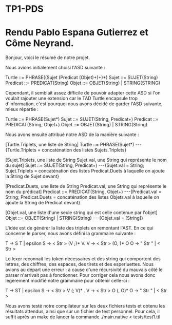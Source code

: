 # TP1-PDS
# Rendu Pablo Espana Gutierrez et Côme Neyrand.

Bonjour, voici le résumé de notre projet.

Nous avions initialement choisi l'ASD suivante :

Turtle ::= PHRASE((Sujet (Predicat (Objet)+)+)*)
Sujet ::= SUJET(String)
Predicat ::= PREDICAT(String)
Objet ::= OBJET(String) | STRING(STRING)

Cependant, il semblait assez difficile de pouvoir adapter cette ASD si l'on voulait rajouter une extension car le TAD Turtle encapsule trop d'information, c'est pourquoi nous avons décidé de garder l'ASD suivante, mieux répartie :

Turtle ::= PHRASE(Sujet*)
Sujet ::= SUJET(String, Predicat+)
Predicat ::= PREDICAT(String, Objet+)
Objet ::= OBJET(String) | STRING(String)

Nous avons ensuite attribué notre ASD de la manière suivante :

[Turtle.Triplets, une liste de String]
Turtle ::= PHRASE(Sujet*) ---{Turtle.Triplets = concaténation des listes Sujets.Triplets}

[Sujet.Triplets, une liste de String
 Sujet.val, une String qui représente le nom du sujet]
Sujet ::= SUJET(String, Predicat+) ---{Sujet.val = String; Sujet.Triplets = concaténation des listes Predicat.Duets à laquelle on ajoute la String de Sujet devant}

[Predicat.Duets, une liste de String
 Predicat.val, une String qui représente le nom du prédicat]
Predicat ::= PREDICAT(String, Objet+) ---{Predicat.val = String; Predicat.Duets = concaténation des listes Objets.val à laquelle on ajoute la String de Predicat devant}

[Objet.val, une liste d'une seule string qui est celle contenue par l'objet]
Objet ::= OBJET(String) | STRING(String) ---{Objet.val = [String]}

L'idée est de générer la liste des triplets en remontant l'AST.
En ce qui concerne le parser, nous avons défini la grammaire suivante :

T -> S T | epsilon
S -> < Str > (V ;)* V.
V -> < Str > (O, )* O
O -> " Str " | < Str >

Le lexer reconnait les token nécessaires et des string qui comportent des lettres, des chiffres, des espaces, des tirets et des esperluettes.
Nous avions au départ une erreur : à cause d'une récursivité du mauvais côté le parser n'arrivait pas à fonctionner. Pour corriger cela nous avons donc légèrement modifié notre grammaire pour obtenir celle-ci :

T -> ST | epsilon
S -> < Str > V (; V)* .
V -> < Str > O (, O)*
O -> " Str " | < Str >

Nous avons testé notre compilateur sur les deux fichiers tests et obtenu les résultats attendus, ainsi que sur un fichier de test personnel. Pour cela, il suffit après un make de lancer la commande ./main.native < tests/test1.ttl

